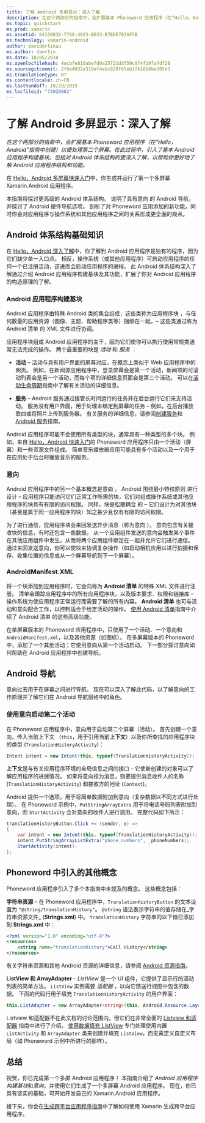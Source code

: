 ```yaml
---
title: 了解 Android 多屏显示：深入了解
description: 在这个两部分的指南中，会扩展基本 Phoneword 应用程序（在“Hello，Android”指南中创建）以便处理第二个屏幕。 在此过程中，引入了基本 Android 应用程序构建基块。 对 Android 体系结构的更深入了解包括在内，以帮助你更好地了解 Android 应用程序结构和功能。
ms.topic: quickstart
ms.prod: xamarin
ms.assetid: E4150036-7760-4023-BD33-B7BDE7B7AF5B
ms.technology: xamarin-android
author: davidortinau
ms.author: daortin
ms.date: 10/05/2018
ms.openlocfilehash: 4acbfe810abefd9a25721ddf59c9f4f197afdf28
ms.sourcegitcommit: 2fbe4932a319af4ebc829f65eb1fb1816ba305d3
ms.translationtype: HT
ms.contentlocale: zh-CN
ms.lasthandoff: 10/29/2019
ms.locfileid: "73020982"
---
```

# <a name="hello-android-multiscreen-deep-dive"></a>了解 Android 多屏显示：深入了解

_在这个两部分的指南中，会扩展基本 Phoneword 应用程序（在“Hello，Android”指南中创建）以便处理第二个屏幕。在此过程中，引入了基本 Android 应用程序构建基块。包括对 Android 体系结构的更深入了解，以帮助你更好地了解 Android 应用程序结构和功能。_

在 [Hello，Android 多屏幕快速入门](~/android/get-started/hello-android-multiscreen/hello-android-multiscreen-quickstart.md)中，你生成并运行了第一个多屏幕 Xamarin.Android 应用程序。

本指南将探讨更高级的 Android 体系结构。 说明了具有意向  的 Android 导航，并探讨了 Android 硬件导航选项。 剖析了对 Phoneword 应用添加的新功能，同时你会对应用程序与操作系统和其他应用程序之间的关系形成更全面的观点。

## <a name="android-architecture-basics"></a>Android 体系结构基础知识

在 [Hello，Android 深入了解](~/android/get-started/hello-android/hello-android-deepdive.md)中，你了解到 Android 应用程序是独有的程序，因为它们缺少单一入口点。 相反，操作系统（或其他应用程序）可启动应用程序的任何一个已注册活动，这进而会启动应用程序的进程。 此 Android 体系结构深入了解通过介绍 Android 应用程序构建基块及其功能，扩展了你对 Android 应用程序的构造原理的了解。

### <a name="android-application-building-blocks"></a>Android 应用程序构建基块

Android 应用程序由特殊 Android 类的集合组成，这些类称为应用程序块  ，与任何数量的应用资源（图像、主题、帮助程序类等）捆绑在一起。&ndash; 这些类通过称为 Android 清单  的 XML 文件进行协调。

应用程序块组成 Android 应用程序的主干，因为它们使你可以执行使用常规类通常无法完成的操作。 两个最重要的块是 _活动_ 和 _服务_ ：

- **活动** &ndash; 活动与具有用户界面的屏幕对应，在概念上类似于 Web 应用程序中的网页。 例如，在新闻源应用程序中，登录屏幕会是第一个活动，新闻项的可滚动列表会是另一个活动，而每个项的详细信息页面会是第三个活动。 可以在[活动生命周期](~/android/app-fundamentals/activity-lifecycle/index.md)指南中了解有关活动的详细信息。

- **服务** &ndash; Android 服务通过接管长时间运行的任务并在后台运行它们来支持活动。 服务没有用户界面，用于处理未绑定到屏幕的任务 &ndash; 例如，在后台播放歌曲或将照片上传到服务器。 有关服务的详细信息，请参阅[创建服务](~/android/app-fundamentals/services/index.md)和 [Android 服务](~/android/app-fundamentals/services/index.md)指南。

Android 应用程序可能不会使用所有类型的块，通常具有一种类型的多个块。 例如，来自 [Hello，Android 快速入门](~/android/get-started/hello-android/hello-android-quickstart.md)的 Phoneword 应用程序只由一个活动（屏幕）和一些资源文件组成。 简单音乐播放器应用可能具有多个活动以及一个用于在应用处于后台时播放音乐的服务。

### <a name="intents"></a>意向

Android 应用程序中的另一个基本概念是意向  。
Android 围绕最小特权原则  进行设计 &ndash; 应用程序只能访问它们正常工作所需的块，它们对组成操作系统或其他应用程序的块具有有限的访问权限。 同样，块是松散耦合  的 &ndash; 它们设计为对其他块（甚至是属于同一应用程序的块）知之甚少且仅有有限的访问权限。

为了进行通信，应用程序块会来回发送异步消息（称为意向  ）。 意向包含有关接收块的信息，有时还包含一些数据。 从一个应用组件发送的意向会触发某个事件在其他应用组件中发生，从而将两个应用组件绑定在一起并允许它们进行通信。 通过来回发送意向，你可以使块来协调复杂操作（如启动相机应用以进行拍摄和保存、收集位置的信息或从一个屏幕导航到下一个屏幕）。

### <a name="androidmanifestxml"></a>AndroidManifest.XML

将一个块添加到应用程序时，它会向称为 **Android 清单** 的特殊 XML 文件进行注册。 清单会跟踪应用程序中的所有应用程序块，以及版本要求、权限和链接库 &ndash; 操作系统为使应用程序正常运行而需要了解的所有内容。 **Android 清单** 也可与活动和意向配合工作，以控制适合于给定活动的操作。 [使用 Android 清单](~/android/platform/android-manifest.md)指南中介绍了 Android 清单 的这些高级功能。

在单屏幕版本的 Phoneword 应用程序中，只使用了一个活动、一个意向和 `AndroidManifest.xml`，以及其他资源（如图标）。 在多屏幕版本的 Phoneword 中，添加了一个其他活动；它使用意向从第一个活动启动。 下一部分探讨意向如何帮助在 Android 应用程序中创建导航。

## <a name="android-navigation"></a>Android 导航

意向过去用于在屏幕之间进行导航。 现在可以深入了解此代码，以了解意向的工作原理并了解它们在 Android 导航窗格中的角色。

### <a name="launching-a-second-activity-with-an-intent"></a>使用意向启动第二个活动

在 Phoneword 应用程序中，意向用于启动第二个屏幕（活动）。 首先创建一个意向，传入当前上下文  （`this`，用于引用当前**上下文**）以及你所查找的应用程序块的类型 (`TranslationHistoryActivity`)：

```csharp
Intent intent = new Intent(this, typeof(TranslationHistoryActivity));
```

**上下文**是与有关应用程序环境的全局信息之间的接口 &ndash; 它使新创建的对象可以了解应用程序的进展情况。 如果将意向视为消息，则要提供消息收件人的名称 (`TranslationHistoryActivity`) 和接收方的地址 (`Context`)。

Android 提供一个选项，用于将简单数据附加到意向（复杂数据以不同方式进行处理）。 在 Phoneword 示例中，`PutStringArrayExtra` 用于将电话号码列表附加到意向，而 `StartActivity` 会对意向的收件人进行调用。 完整代码如下所示：

```csharp
translationHistoryButton.Click += (sender, e) =>
{
    var intent = new Intent(this, typeof(TranslationHistoryActivity));
    intent.PutStringArrayListExtra("phone_numbers", _phoneNumbers);
    StartActivity(intent);
};
```

## <a name="additional-concepts-introduced-in-phoneword"></a>Phoneword 中引入的其他概念

Phoneword 应用程序引入了多个本指南中未提及的概念。 这些概念包括：

**字符串资源** &ndash; 在 Phoneword 应用程序中，`TranslationHistoryButton` 的文本设置为 `"@string/translationHistory"`。 `@string` 语法表示字符串的值存储在_字符串资源文件_ (**Strings.xml**) 中。 `translationHistory` 字符串的以下值已添加到 **Strings.xml** 中：

```xml
<?xml version="1.0" encoding="utf-8"?>
<resources>
    <string name="translationHistory">Call History</string>
</resources>
```

有关字符串资源和其他 Android 资源的详细信息，请参阅 [Android 资源指南](~/android/app-fundamentals/resources-in-android/index.md)。

**ListView 和 ArrayAdapter** &ndash; _ListView_ 是一个 UI 组件，它提供了显示行的滚动列表的简单方法。 `ListView` 实例需要 _适配器_ ，以向它馈送行视图中包含的数据。 下面的代码行用于填充 `TranslationHistoryActivity` 的用户界面：

```csharp
this.ListAdapter = new ArrayAdapter<string>(this, Android.Resource.Layout.SimpleListItem1, phoneNumbers);
```

Listview 和适配器不在此文档的讨论范围内，但它们在非常全面的 [Listview 和适配器](~/android/user-interface/layouts/list-view/index.md) 指南中进行了介绍。
[使用数据填充 ListView](~/android/user-interface/layouts/list-view/populating.md) 专门处理使用内置 `ListActivity` 和 `ArrayAdapter` 类来创建并填充 `ListView`，而无需定义自定义布局（如 Phoneword 示例中所进行的那样）。

## <a name="summary"></a>总结

祝贺，你已完成第一个多屏 Android 应用程序！ 本指南介绍了 *Android 应用程序构建基块*和*意向*，并使用它们生成了一个多屏幕 Android 应用程序。 现在，你已具有坚实的基础，可开始开发自己的 Xamarin.Android 应用程序。

接下来，你会在[生成跨平台应用程序指南](~/cross-platform/app-fundamentals/building-cross-platform-applications/index.md)中了解如何使用 Xamarin 生成跨平台应用程序。
